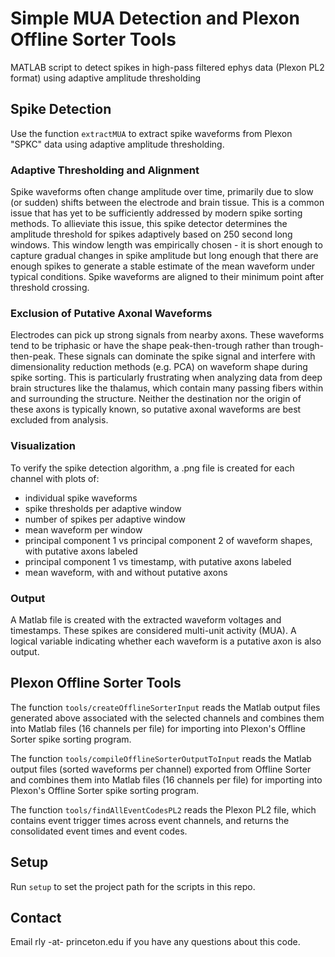 # Simple MUA Detection and Plexon Offline Sorter Tools
MATLAB script to detect spikes in high-pass filtered ephys data (Plexon PL2 format) using adaptive amplitude thresholding

## Spike Detection
Use the function `extractMUA` to extract spike waveforms from Plexon "SPKC" data using adaptive amplitude thresholding. 

### Adaptive Thresholding and Alignment
Spike waveforms often change amplitude over time, primarily due to slow (or sudden) shifts between the electrode and brain tissue. This is a common issue that has yet to be sufficiently addressed by modern spike sorting methods. To allieviate this issue, this spike detector determines the amplitude threshold for spikes adaptively based on 250 second long windows. This window length was empirically chosen - it is short enough to capture gradual changes in spike amplitude but long enough that there are enough spikes to generate a stable estimate of the mean waveform under typical conditions. Spike waveforms are aligned to their minimum point after threshold crossing. 

### Exclusion of Putative Axonal Waveforms
Electrodes can pick up strong signals from nearby axons. These waveforms tend to be triphasic or have the shape peak-then-trough rather than trough-then-peak. These signals can dominate the spike signal and interfere with dimensionality reduction methods (e.g. PCA) on waveform shape during spike sorting. This is particularly frustrating when analyzing data from deep brain structures like the thalamus, which contain many passing fibers within and surrounding the structure. Neither the destination nor the origin of these axons is typically known, so putative axonal waveforms are best excluded from analysis.

### Visualization
To verify the spike detection algorithm, a .png file is created for each channel with plots of:
- individual spike waveforms
- spike thresholds per adaptive window
- number of spikes per adaptive window
- mean waveform per window
- principal component 1 vs principal component 2 of waveform shapes, with putative axons labeled
- principal component 1 vs timestamp, with putative axons labeled
- mean waveform, with and without putative axons

### Output
A Matlab file is created with the extracted waveform voltages and timestamps. These spikes are considered multi-unit activity (MUA). A logical variable indicating whether each waveform is a putative axon is also output.

## Plexon Offline Sorter Tools
The function `tools/createOfflineSorterInput` reads the Matlab output files generated above associated with the selected channels and combines them into Matlab files (16 channels per file) for importing into Plexon's Offline Sorter spike sorting program.

The function `tools/compileOfflineSorterOutputToInput` reads the Matlab output files (sorted waveforms per channel) exported from Offline Sorter and combines them into Matlab files (16 channels per file) for importing into Plexon's Offline Sorter spike sorting program.

The function `tools/findAllEventCodesPL2` reads the Plexon PL2 file, which contains event trigger times across event channels, and returns the consolidated event times and event codes. 

## Setup 

Run `setup` to set the project path for the scripts in this repo.

## Contact

Email rly -at- princeton.edu if you have any questions about this code.



